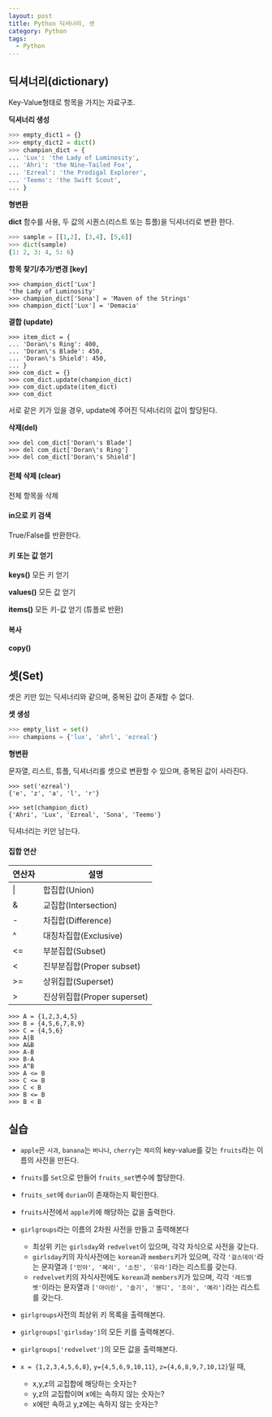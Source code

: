 ```yaml
---
layout: post
title: Python 딕셔너리, 셋
category: Python
tags:
  - Python
---
```




## 딕셔너리(dictionary)

Key-Value형태로 항목을 가지는 자료구조.

**딕셔너리 생성**

```python
>>> empty_dict1 = {}
>>> empty_dict2 = dict()
>>> champion_dict = {
... 'Lux': 'the Lady of Luminosity',
... 'Ahri': 'the Nine-Tailed Fox',
... 'Ezreal': 'the Prodigal Explorer',
... 'Teemo': 'the Swift Scout',
... }
```

**형변환**

**dict** 함수를 사용, 두 값의 시퀀스(리스트 또는 튜플)을 딕셔너리로 변환 한다.

```python
>>> sample = [[1,2], [3,4], [5,6]]
>>> dict(sample)
{1: 2, 3: 4, 5: 6}
```

**항목 찾기/추가/변경 [key]**

```
>>> champion_dict['Lux']
'the Lady of Luminosity'
>>> champion_dict['Sona'] = 'Maven of the Strings'
>>> champion_dict['Lux'] = 'Demacia'
```

**결합 (update)**

```
>>> item_dict = {
... 'Doran\'s Ring': 400,
... 'Doran\'s Blade': 450,
... 'Doran\'s Shield': 450,
... }
>>> com_dict = {}
>>> com_dict.update(champion_dict)
>>> com_dict.update(item_dict)
>>> com_dict
```

서로 같은 키가 있을 경우, update에 주어진 딕셔너리의 값이 할당된다.

**삭제(del)**

```
>>> del com_dict['Doran\'s Blade']
>>> del com_dict['Doran\'s Ring']
>>> del com_dict['Doran\'s Shield']
```

#### 전체 삭제 (clear)

전체 항목을 삭제

#### in으로 키 검색

True/False를 반환한다.

#### 키 또는 값 얻기

**keys()**
모든 키 얻기

**values()**
모든 값 얻기

**items()**
모든 키-값 얻기 (튜플로 반환)

#### 복사

**copy()**



## 셋(Set)

셋은 키만 있는 딕셔너리와 같으며, 중복된 값이 존재할 수 없다.

**셋 생성**

```python
>>> empty_list = set()
>>> champions = {'lux', 'ahrl', 'ezreal'}
```

**형변환**

문자열, 리스트, 튜플, 딕셔너리를 셋으로 변환할 수 있으며, 중복된 값이 사라진다.

```
>>> set('ezreal')
{'e', 'z', 'a', 'l', 'r'}

>>> set(champion_dict)
{'Ahri', 'Lux', 'Ezreal', 'Sona', 'Teemo'}
```

딕셔너리는 키만 남는다.



#### 집합 연산

| 연산자 | 설명                        |
| ------ | --------------------------- |
| \|     | 합집합(Union)               |
| &      | 교집합(Intersection)        |
| \-     | 차집합(Difference)          |
| ^      | 대칭차집합(Exclusive)       |
| <=     | 부분집합(Subset)            |
| <      | 진부분집합(Proper subset)   |
| \>=    | 상위집합(Superset)          |
| \>     | 진상위집합(Proper superset) |

```
>>> A = {1,2,3,4,5}
>>> B = {4,5,6,7,8,9}
>>> C = {4,5,6}
>>> A|B
>>> A&B
>>> A-B
>>> B-A
>>> A^B
>>> A <= B
>>> C <= B
>>> C < B
>>> B <= B
>>> B < B
```



## 실습

- `apple`은 `사과`, `banana`는 `바나나`, `cherry`는 `체리`의 key-value를 갖는 `fruits`라는 이름의 사전을 만든다.

- `fruits`를 `Set`으로 만들어 `fruits_set`변수에 할당한다.

- `fruits_set`에 `durian`이 존재하는지 확인한다.

- `fruits`사전에서 `apple`키에 해당하는 값을 출력한다.
- `girlgroups`라는 이름의 2차원 사전을 만들고 출력해본다
  - 최상위 키는 `girlsday`와 `redvelvet`이 있으며, 각각 자식으로 사전을 갖는다.
  - `girlsday`키의 자식사전에는 `korean`과 `members`키가 있으며, 각각 `'걸스데이'`라는 문자열과 `['민아', '혜리', '소진', '유라']`라는 리스트를 갖는다.
  - `redvelvet`키의 자식사전에도 `korean`과 `members`키가 있으며, 각각 `'레드벨벳'`이라는 문자열과 `['아이린', '슬기', '웬디', '조이', '예리']`라는 리스트를 갖는다.

- `girlgroups`사전의 최상위 키 목록을 출력해본다.

- `girlgroups['girlsday']`의 모든 키를 출력해본다.

- `girlgroups['redvelvet']`의 모든 값을 출력해본다.

- ```x = {1,2,3,4,5,6,8}```, ```y={4,5,6,9,10,11}```, ```z={4,6,8,9,7,10,12}```일 때,

  - x,y,z의 교집합에 해당하는 숫자는?
  - y,z의 교집합이며 x에는 속하지 않는 숫자는?
  - x에만 속하고 y,z에는 속하지 않는 숫자는?

